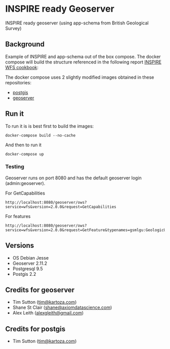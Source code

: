 # INSPIRE ready Geoserver
INSPIRE ready geoserver (using app-schema from British Geological Survey)

## Background 

Example of INSPIRE and app-schema out of the box compose. The docker compose will build the structure referenced in the following report [INSPIRE WFS cookbook](https://data.gov.uk/sites/default/files/library/INSPIREWFSCookbook_v1.0.pdf): 

The docker compose uses 2 slightly modified images obtained in these repositories:

* [postgis](https://github.com/kartoza/docker-postgis)
* [geoserver](https://github.com/kartoza/docker-geoserver)

## Run it 

To run it is is best first to build the images:
```
docker-compose build --no-cache
```

And then to run it
```
docker-compose up
```

### Testing

Geoserver runs on port 8080 and has the default geoserver login (admin:geoserver).

For GetCapabilities
```
http://localhost:8080/geoserver/ows?service=wfs&version=2.0.0&request=GetCapabilities
```

For features
```
http://localhost:8080/geoserver/ows?service=wfs&version=2.0.0&request=GetFeature&typenames=gsmlgu:GeologicUnit&count=20
```



## Versions

* OS Debian Jesse
* Geoserver 2.11.2
* Postgresql 9.5
* Postgis 2.2

## Credits for geoserver

* Tim Sutton (tim@kartoza.com)
* Shane St Clair (shane@axiomdatascience.com)
* Alex Leith (alexgleith@gmail.com)

## Credits for postgis

* Tim Sutton (tim@kartoza.com)

